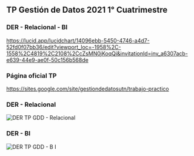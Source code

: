 ## TP Gestión de Datos 2021 1° Cuatrimestre

### DER - Relacional - BI

https://lucid.app/lucidchart/14096ebb-5450-4746-a4d7-52fd0f07bb36/edit?viewport_loc=-1958%2C-1558%2C4819%2C2108%2CcZsMN0jKoqQi&invitationId=inv_a6307acb-e639-44e9-ae0f-50c156b568de

### Página oficial TP

https://sites.google.com/site/gestiondedatosutn/trabajo-practico

### DER - Relacional

![DER TP GDD - Relacional](https://user-images.githubusercontent.com/62452207/139164700-3f5458a7-8923-4014-86ea-c45cdcb1750a.png)

### DER - BI

![DER TP GDD - B I](https://user-images.githubusercontent.com/62452207/139164732-be99252c-5f6c-4283-bc61-d7b0adbcef3a.png)
